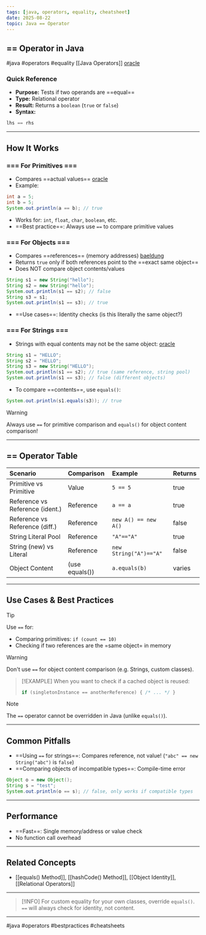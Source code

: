 ```yaml
---
tags: [java, operators, equality, cheatsheet]
date: 2025-08-22
topic: Java == Operator
---
```


## == Operator in Java

\#java \#operators \#equality [[Java Operators]] [oracle](https://docs.oracle.com/javase/tutorial/java/nutsandbolts/op2.html)

### Quick Reference

- **Purpose:** Tests if two operands are ==equal==
- **Type:** Relational operator
- **Result:** Returns a `boolean` (`true` or `false`)
- **Syntax:**

```java
lhs == rhs
```


***

## How It Works

### === For Primitives ===

- Compares ==actual values== [oracle](https://docs.oracle.com/javase/tutorial/java/nutsandbolts/op2.html)
- Example:

```java
int a = 5;
int b = 5;
System.out.println(a == b); // true
```

- Works for: `int`, `float`, `char`, `boolean`, etc.
- ==Best practice==: Always use `==` to compare primitive values


### === For Objects ===

- Compares ==references== (memory addresses) [baeldung](https://www.baeldung.com/java-equals-method-operator-difference)
- Returns `true` only if both references point to the ==exact same object==
- Does NOT compare object contents/values

```java
String s1 = new String("hello");
String s2 = new String("hello");
System.out.println(s1 == s2); // false
String s3 = s1;
System.out.println(s1 == s3); // true
```

- ==Use cases==: Identity checks (is this literally the same object?)


### === For Strings ===

- Strings with equal contents may not be the same object: [oracle](https://docs.oracle.com/javase/tutorial/java/nutsandbolts/op2.html)

```java
String s1 = "HELLO";
String s2 = "HELLO";
String s3 = new String("HELLO");
System.out.println(s1 == s2); // true (same reference, string pool)
System.out.println(s1 == s3); // false (different objects)
```

- To compare ==contents==, use `equals()`:

```java
System.out.println(s1.equals(s3)); // true
```


> [!WARNING]
> Always use `==` for primitive comparison and `equals()` for object content comparison!

***

## == Operator Table

| Scenario | Comparison | Example | Returns |
| :-- | :-- | :-- | :-- |
| Primitive vs Primitive | Value | `5 == 5` | true |
| Reference vs Reference (ident.) | Reference | `a == a` | true |
| Reference vs Reference (diff.) | Reference | `new A() == new A()` | false |
| String Literal Pool | Reference | `"A"=="A"` | true |
| String (new) vs Literal | Reference | `new String("A")=="A"` | false |
| Object Content | (use equals()) | `a.equals(b)` | varies |


***

## Use Cases \& Best Practices

> [!TIP]
> Use `==` for:
> - Comparing primitives: `if (count == 10)`
> - Checking if two references are the =same object= in memory

> [!WARNING]
> Don't use `==` for object content comparison (e.g. Strings, custom classes).

> [!EXAMPLE]
> When you want to check if a cached object is reused:
> ```java
> if (singletonInstance == anotherReference) { /* ... */ }
> ```

> [!NOTE]
> The `==` operator cannot be overridden in Java (unlike `equals()`).

***

## Common Pitfalls

- ==Using `==` for strings==: Compares reference, not value! (`"abc" == new String("abc")` is `false`)
- ==Comparing objects of incompatible types==: Compile-time error

```java
Object o = new Object();
String s = "test";
System.out.println(o == s); // false, only works if compatible types
```


***

## Performance

- ==Fast==: Single memory/address or value check
- No function call overhead

***

## Related Concepts

- [[equals() Method]], [[hashCode() Method]], [[Object Identity]], [[Relational Operators]]

***

> [!INFO]
> For custom equality for your own classes, override `equals()`. `==` will always check for identity, not content.

***

\#java \#operators \#bestpractices \#cheatsheets

